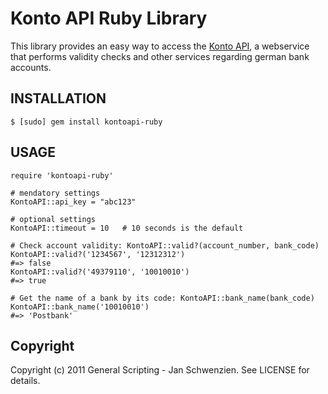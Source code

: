 Konto API Ruby Library
======================

This library provides an easy way to access the [Konto API](https://www.kontoapi.de/), a webservice that performs validity checks and other services regarding german bank accounts.

INSTALLATION
------------

    $ [sudo] gem install kontoapi-ruby

USAGE
-----

    require 'kontoapi-ruby'

    # mendatory settings
    KontoAPI::api_key = "abc123"

    # optional settings
    KontoAPI::timeout = 10   # 10 seconds is the default

    # Check account validity: KontoAPI::valid?(account_number, bank_code)
    KontoAPI::valid?('1234567', '12312312')
    #=> false
    KontoAPI::valid?('49379110', '10010010')
    #=> true

    # Get the name of a bank by its code: KontoAPI::bank_name(bank_code)
    KontoAPI::bank_name('10010010')
    #=> 'Postbank'

Copyright
---------

Copyright (c) 2011 General Scripting - Jan Schwenzien. See LICENSE for details.